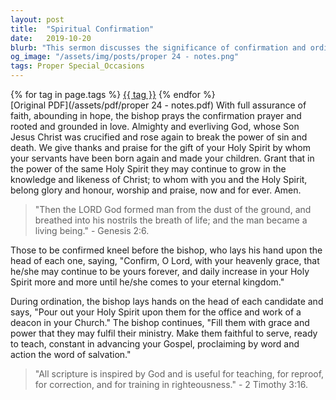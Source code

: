 ```yaml
---
layout: post
title:  "Spiritual Confirmation"
date:   2019-10-20
blurb: "This sermon discusses the significance of confirmation and ordination in the Christian faith. It emphasizes the role of the Holy Spirit in empowering individuals for service and spiritual growth. The message highlights the transformative power of God's Spirit in guiding believers towards wisdom, understanding, and reverence for God."
og_image: "/assets/img/posts/proper 24 - notes.png"
tags: Proper Special_Occasions
---    
```

<div class="tag-pills">
    {% for tag in page.tags %}
    <a href="{{ site.baseurl }}/tag/{{ tag | slugify }}" class="tag-pill">{{ tag }}</a>
    {% endfor %}
</div>
[Original PDF](/assets/pdf/proper 24 - notes.pdf)
With full assurance of faith, abounding in hope, the bishop prays the confirmation prayer and rooted and grounded in love. Almighty and everliving God, whose Son Jesus Christ was crucified and rose again to break the power of sin and death. We give thanks and praise for the gift of your Holy Spirit by whom your servants have been born again and made your children. Grant that in the power of the same Holy Spirit they may continue to grow in the knowledge and likeness of Christ; to whom with you and the Holy Spirit, belong glory and honour, worship and praise, now and for ever. Amen.

> "Then the LORD God formed man from the dust of the ground, and breathed into his nostrils the breath of life; and the man became a living being." - Genesis 2:6.

Those to be confirmed kneel before the bishop, who lays his hand upon the head of each one, saying, "Confirm, O Lord, with your heavenly grace, that he/she may continue to be yours forever, and daily increase in your Holy Spirit more and more until he/she comes to your eternal kingdom."

During ordination, the bishop lays hands on the head of each candidate and says, "Pour out your Holy Spirit upon them for the office and work of a deacon in your Church." The bishop continues, "Fill them with grace and power that they may fulfil their ministry. Make them faithful to serve, ready to teach, constant in advancing your Gospel, proclaiming by word and action the word of salvation."

> "All scripture is inspired by God and is useful for teaching, for reproof, for correction, and for training in righteousness." - 2 Timothy 3:16.
